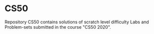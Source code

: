 # CS50
Repository CS50 contains solutions of scratch level difficulty Labs and Problem-sets submitted in the course "CS50 2020".

